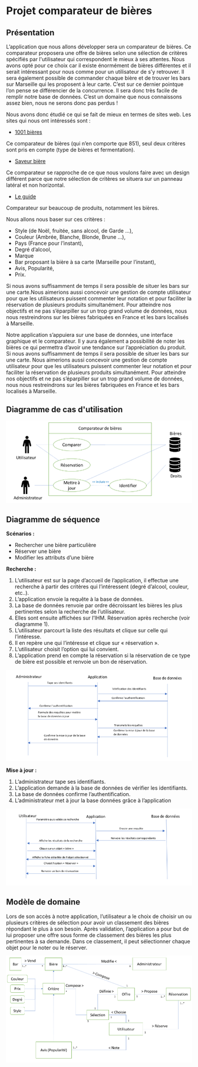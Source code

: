 # Projet comparateur de bières

## Présentation

<p align="justify">

L’application que nous allons développer sera un comparateur de bières. Ce comparateur proposera une offre de bières selon une sélection de critères spécifiés par l'utilisateur qui correspondent le mieux à ses attentes. Nous avons opté pour ce choix car il existe énormément de bières différentes et il serait intéressant pour nous comme pour un utilisateur de s’y retrouver. Il sera également possible de commander chaque bière et de trouver les bars sur Marseille qui les proposent à leur carte. C’est sur ce dernier pointque l’on pense se différencier de la concurrence. Il sera donc très facile de remplir notre base de données. C’est un domaine que nous connaissons assez bien, nous ne serons donc pas perdus !

</p>

Nous avons donc étudié ce qui se fait de mieux en termes de sites web.
Les sites qui nous ont intéressés sont :

- [1001 bières](www.1001-bières.fr)

 Ce comparateur de bières (qui n’en comporte que 851), seul deux
 critères sont pris en compte (type de bières et fermentation).

- [Saveur bière](www.saveur-biere.com)

 Ce comparateur se rapproche de ce que nous voulons faire avec un
 design différent parce que notre sélection de critères se
 situera sur un panneau latéral et non horizontal.

- [Le guide](www.leguide.com/bières)

 Comparateur sur beaucoup de produits, notamment les bières.


Nous allons nous baser sur ces critères :

- Style (de Noël, fruitée, sans alcool, de Garde ...),
- Couleur (Ambrée, Blanche, Blonde, Brune ...),
- Pays (France pour l’instant),
- Degré d’alcool,
- Marque
- Bar proposant la bière à sa carte (Marseille pour l’instant),
- Avis, Popularité,
- Prix.

<p align="justify">

Si nous avons suffisamment de temps il sera possible de situer les bars sur une carte.Nous aimerions aussi concevoir une gestion de compte utilisateur pour que les utilisateurs puissent commenter leur notation et pour faciliter la réservation de plusieurs produits simultanément. Pour atteindre nos objectifs et ne pas s’éparpiller sur un trop grand volume de données, nous nous restreindrons sur les bières fabriquées en France et les bars localisés à Marseille.

</p>

<p align="justify">

Notre application s’appuiera sur une base de données, une interface graphique et le comparateur. Il y aura également a possibilité de noter les bières ce qui permettra d’avoir une tendance sur l’appréciation du produit. Si nous avons suffisamment de temps il sera possible de situer les bars sur une carte. Nous aimerions aussi concevoir une gestion de compte utilisateur pour que les utilisateurs puissent commenter leur notation et pour faciliter la réservation de plusieurs produits simultanément. Pour atteindre nos objectifs et ne pas s’éparpiller sur un trop grand volume de données, nous nous restreindrons sur les bières fabriquées en France et les bars localisés à Marseille.

</p>

## Diagramme de cas d'utilisation

![](./img/UseCase.png)

## Diagramme de séquence

**Scénarios :**
- Rechercher une bière particulière
- Réserver une bière
- Modifier les attributs d’une bière

**Recherche :**
1. L’utilisateur est sur la page d’accueil de l’application, il effectue une recherche à partir des critères qui l’intéressent (degré d’alcool, couleur, etc..).
2. L’application envoie la requête à la base de données.
3. La base de données renvoie par ordre décroissant les bières les plus pertinentes selon la recherche de l’utilisateur.
4. Elles sont ensuite affichées sur l’IHM. Réservation après recherche (voir diagramme 1).
5. L’utilisateur parcourt la liste des résultats et clique sur celle
qui l’intéresse.
6. Il en repère une qui l’intéresse et clique sur « réservation ».
7. L’utilisateur choisit l’option qui lui convient.
8. L’application prend en compte la réservation si la réservation de ce type de bière est possible et renvoie un bon de réservation.

![Diagramme 1](./img/Scene1.png)


**Mise à jour :**
1. L’administrateur tape ses identifiants.
2. L’application demande à la base de données de vérifier les identifiants.
3. La base de données confirme l’authentification.
4. L’administrateur met à jour la base données grâce à l’application

![Diagramme 2](./img/Scene2.png)


## Modèle de domaine


<p align="justify">

Lors de son accès à notre application, l’utilisateur a le choix de choisir un ou plusieurs critères de sélection pour avoir un classement des bières répondant le plus à son besoin. Après validation, l’application a pour but de lui proposer une offre sous forme de classement des bières les plus pertinentes à sa demande. Dans ce classement, il peut sélectionner chaque objet pour le noter ou le réserver.

</p>

![Diagramme 3](./img/UML.png)
